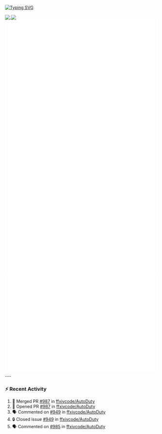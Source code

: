 [![Typing SVG](https://readme-typing-svg.demolab.com?font=Fira+Code&duration=1000&pause=1000&multiline=true&repeat=false&width=435&lines=Simon+Latusek+%7C+Gameplay+Engineer)](https://git.io/typing-svg)

<a href="https://github.com/anuraghazra/github-readme-stats">
  <img height=200 align="center" src="https://github-readme-stats.vercel.app/api?username=erdelf&theme=radical" />
</a>
<a href="https://github.com/anuraghazra/convoychat">
  <img height=200 align="center" src="https://streak-stats.demolab.com?user=erdelf&theme=radical&mode=weekly" />
</a>

<picture>
  <img src="/github-metrics.svg" alt="Metrics">
</picture>

<picture>
  <img src="/github-metrics-achievements.svg" alt="Achievements">
</picture>
---

### :zap: Recent Activity
<!--START_SECTION:activity-->
1. 🎉 Merged PR [#987](https://github.com/ffxivcode/AutoDuty/pull/987) in [ffxivcode/AutoDuty](https://github.com/ffxivcode/AutoDuty)
2. 💪 Opened PR [#987](https://github.com/ffxivcode/AutoDuty/pull/987) in [ffxivcode/AutoDuty](https://github.com/ffxivcode/AutoDuty)
3. 🗣 Commented on [#949](https://github.com/ffxivcode/AutoDuty/issues/949#issuecomment-2926682617) in [ffxivcode/AutoDuty](https://github.com/ffxivcode/AutoDuty)
4. 🔒 Closed issue [#949](https://github.com/ffxivcode/AutoDuty/issues/949) in [ffxivcode/AutoDuty](https://github.com/ffxivcode/AutoDuty)
5. 🗣 Commented on [#985](https://github.com/ffxivcode/AutoDuty/issues/985#issuecomment-2926682065) in [ffxivcode/AutoDuty](https://github.com/ffxivcode/AutoDuty)
<!--END_SECTION:activity-->

<!--
**erdelf/erdelf** is a ✨ _special_ ✨ repository because its `README.md` (this file) appears on your GitHub profile.

Here are some ideas to get you started:

- 🔭 I’m currently working on ...
- 🌱 I’m currently learning ...
- 👯 I’m looking to collaborate on ...
- 🤔 I’m looking for help with ...
- 💬 Ask me about ...
- 📫 How to reach me: ...
- 😄 Pronouns: ...
- ⚡ Fun fact: ...
-->
